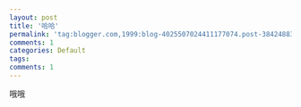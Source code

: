 ```yaml
---
layout: post
title: '哈哈'
permalink: 'tag:blogger.com,1999:blog-4025507024411177074.post-3842488317090653745'
comments: 1
categories: Default
tags: 
comments: 1
---
```

<meta content="text/html; charset=utf-8" http-equiv="Content-Type"/>

<div>哦哦</div>